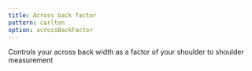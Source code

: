 ```yaml
---
title: Across back factor
pattern: carlton
option: acrossBackFactor
---
```


Controls your across back width as a factor of your shoulder to shoulder measurement
